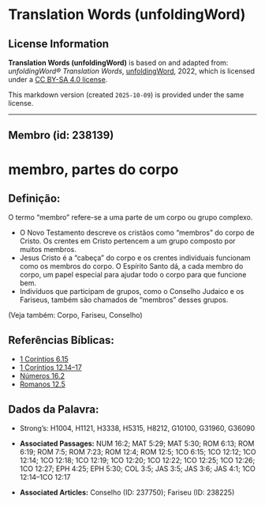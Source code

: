 # Translation Words (unfoldingWord)

## License Information

**Translation Words (unfoldingWord)** is based on and adapted from: _unfoldingWord® Translation Words_, [unfoldingWord](https://unfoldingword.org/utw), 2022, which is licensed under a [CC BY-SA 4.0 license](https://creativecommons.org/licenses/by-sa/4.0/legalcode.en).

This markdown version (created `2025-10-09`) is provided under the same license.



--------------------------------

## Membro (id: 238139)

membro, partes do corpo
=======================

Definição:
----------

O termo “membro” refere\-se a uma parte de um corpo ou grupo complexo.

* O Novo Testamento descreve os cristãos como “membros” do corpo de Cristo. Os crentes em Cristo pertencem a um grupo composto por muitos membros.
* Jesus Cristo é a “cabeça” do corpo e os crentes individuais funcionam como os membros do corpo. O Espírito Santo dá, a cada membro do corpo, um papel especial para ajudar todo o corpo para que funcione bem.
* Indivíduos que participam de grupos, como o Conselho Judaico e os Fariseus, também são chamados de “membros” desses grupos.

(Veja também: Corpo, Fariseu, Conselho)

Referências Bíblicas:
---------------------

* [1 Coríntios 6\.15](https://ref.ly/1Cor6:15)
* [1 Coríntios 12\.14–17](https://ref.ly/1Cor12:14-1Cor12:17)
* [Números 16\.2](https://ref.ly/Num16:2)
* [Romanos 12\.5](https://ref.ly/Rom12:5)

Dados da Palavra:
-----------------

* Strong’s: H1004, H1121, H3338, H5315, H8212, G10100, G31960, G36090

* **Associated Passages:** NUM 16:2; MAT 5:29; MAT 5:30; ROM 6:13; ROM 6:19; ROM 7:5; ROM 7:23; ROM 12:4; ROM 12:5; 1CO 6:15; 1CO 12:12; 1CO 12:14; 1CO 12:18; 1CO 12:19; 1CO 12:20; 1CO 12:22; 1CO 12:25; 1CO 12:26; 1CO 12:27; EPH 4:25; EPH 5:30; COL 3:5; JAS 3:5; JAS 3:6; JAS 4:1; 1CO 12:14–1CO 12:17
* **Associated Articles:** Conselho (ID: 237750); Fariseu (ID: 238225)

